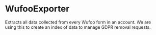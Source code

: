 # WufooExporter
Extracts all data collected from every Wufoo form in an account.  We are using this to create an index of data to manage GDPR removal requests.
